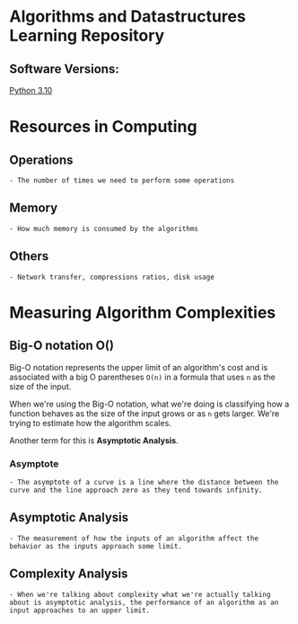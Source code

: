 # Algorithms and Datastructures Learning Repository

## Software Versions:

[Python 3.10](https://docs.python.org/3/)

# Resources in Computing

## Operations

    - The number of times we need to perform some operations

## Memory

    - How much memory is consumed by the algorithms

## Others

    - Network transfer, compressions ratios, disk usage

# Measuring Algorithm Complexities

## Big-O notation O()

Big-O notation represents the upper limit of an algorithm's cost and is associated with a big O parentheses `O(n)` in a formula that uses `n` as the size of the input.

When we're using the Big-O notation, what we're doing is classifying how a function behaves as the size of the input grows or as `n` gets larger. We're trying to estimate how the algorithm scales.

Another term for this is **Asymptotic Analysis**.

### Asymptote

    - The asymptote of a curve is a line where the distance between the curve and the line approach zero as they tend towards infinity.

## Asymptotic Analysis

    - The measurement of how the inputs of an algorithm affect the behavior as the inputs approach some limit.

## Complexity Analysis

    - When we're talking about complexity what we're actually talking about is asymptotic analysis, the performance of an algorithm as an input approaches to an upper limit.
